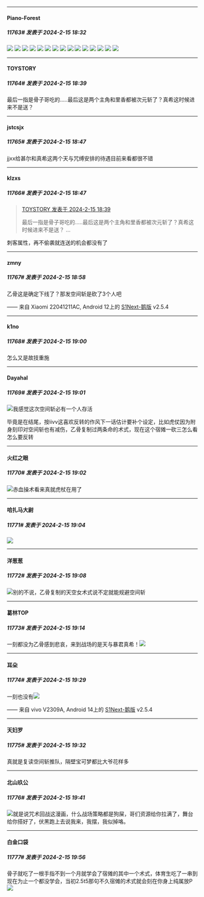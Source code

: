 
*****

####  Piano-Forest  
##### 11763#       发表于 2024-2-15 18:32

<img src="https://p.sda1.dev/15/98b7750fcd12623ae122fe46199573c0/7kiuLon.jpeg" referrerpolicy="no-referrer">
<img src="https://p.sda1.dev/15/df23fbae7290574c779a52e384a35fdf/OQ2jrQd.jpeg" referrerpolicy="no-referrer">
<img src="https://p.sda1.dev/15/bdecedd7a51bea742d239d1543ea3d1c/U29kZZp.jpeg" referrerpolicy="no-referrer">
<img src="https://p.sda1.dev/15/0f89522aba8abb0ef0e4f66568181b48/PNUphGp.jpeg" referrerpolicy="no-referrer">
<img src="https://p.sda1.dev/15/4c2d86b1453c1662263934f00d8e635f/t4cl0PK.jpeg" referrerpolicy="no-referrer">
<img src="https://p.sda1.dev/15/da0430245c1d9811930d0835238baf48/RrghZtj.jpeg" referrerpolicy="no-referrer">
<img src="https://p.sda1.dev/15/4109569465a22ad76d76c145150dc5d6/3ZBzXlO.jpeg" referrerpolicy="no-referrer">
<img src="https://p.sda1.dev/15/8d67e7e489e143750be7f26651fd308c/vXT7oa4.jpeg" referrerpolicy="no-referrer">
<img src="https://p.sda1.dev/15/61fdf898ed1e1f7409128ae8479f4504/fHojEZr.jpeg" referrerpolicy="no-referrer">
<img src="https://p.sda1.dev/15/5b428222b6d68e86c7b18e2974bd97f5/Qnj7eTi.jpeg" referrerpolicy="no-referrer">
<img src="https://p.sda1.dev/15/679092ace7a9fe5d5109e90fa719245a/XiCEvUs.jpeg" referrerpolicy="no-referrer">
<img src="https://p.sda1.dev/15/4e6c0b7efa8a966b9dc7848ac7760292/CA4twUR.jpeg" referrerpolicy="no-referrer">
<img src="https://p.sda1.dev/15/0ddac7dd2059007fb62873901be57a4a/D7ZnWGa.jpeg" referrerpolicy="no-referrer">
<img src="https://p.sda1.dev/15/b0d6e5f9020468c7b3d2fe32efccce3e/BtTy2Nu.jpeg" referrerpolicy="no-referrer">
<img src="https://p.sda1.dev/15/e9d2dffb9465365d3820ec67bcceae26/heDb1Dk.jpeg" referrerpolicy="no-referrer">

*****

####  TOYSTORY  
##### 11764#       发表于 2024-2-15 18:39

最后一指是骨子哥吃的.....最后这是两个主角和里香都被次元斩了？真希这时候进来不是送？


*****

####  jstcsjx  
##### 11765#       发表于 2024-2-15 18:47

jjxx给甚尔和真希这两个天与咒缚安排的待遇目前来看都很不错

*****

####  klzxs  
##### 11766#       发表于 2024-2-15 18:47

<blockquote><a href="httphttps://bbs.saraba1st.com/2b/forum.php?mod=redirect&amp;goto=findpost&amp;pid=63965074&amp;ptid=1717712" target="_blank">TOYSTORY 发表于 2024-2-15 18:39</a>

最后一指是骨子哥吃的.....最后这是两个主角和里香都被次元斩了？真希这时候进来不是送？ ...</blockquote>
刺客属性，再不偷袭就连送的机会都没有了


*****

####  zmny  
##### 11767#       发表于 2024-2-15 18:58

乙骨这是确定下线了？那发空间斩是砍了3个人吧

—— 来自 Xiaomi 22041211AC, Android 12上的 [S1Next-鹅版](https://github.com/ykrank/S1-Next/releases) v2.5.4

*****

####  k1no  
##### 11768#       发表于 2024-2-15 19:00

怎么又是故技重施

*****

####  Dayahal  
##### 11769#       发表于 2024-2-15 19:01

<img src="https://static.saraba1st.com/image/smiley/face2017/067.png" referrerpolicy="no-referrer">我感觉这次空间斩必有一个人存活

毕竟是在结尾，按iivv这喜欢反转的作风下一话估计要补个设定，比如虎仗因为附身刻印对空间斩也有减伤，乙骨复制过两条命的术式，现在这个宿傩一砍三怎么看怎么要反转

*****

####  火红之眼  
##### 11770#       发表于 2024-2-15 19:02

<img src="https://static.saraba1st.com/image/smiley/face2017/067.png" referrerpolicy="no-referrer">赤血操术看来真就虎杖在用了


*****

####  哈扎马大尉  
##### 11771#       发表于 2024-2-15 19:04

<img src="https://static.saraba1st.com/image/smiley/carton2017/042.png" referrerpolicy="no-referrer">

*****

####  洋葱葱  
##### 11772#       发表于 2024-2-15 19:08

<img src="https://static.saraba1st.com/image/smiley/face2017/067.png" referrerpolicy="no-referrer">别的不说，乙骨复制的天空女术式说不定就能规避空间斩

*****

####  葛林TOP  
##### 11773#       发表于 2024-2-15 19:14

一刻都没为乙骨感到悲哀，来到战场的是天与暴君真希！<img src="https://static.saraba1st.com/image/smiley/face2017/037.png" referrerpolicy="no-referrer">


*****

####  耳朵  
##### 11774#       发表于 2024-2-15 19:29

一刻也没有<img src="https://static.saraba1st.com/image/smiley/face2017/049.png" referrerpolicy="no-referrer">

—— 来自 vivo V2309A, Android 14上的 [S1Next-鹅版](https://github.com/ykrank/S1-Next/releases) v2.5.4


*****

####  天妇罗  
##### 11775#       发表于 2024-2-15 19:32

真就是复读空间斩推队，隔壁宝可梦都比大爷花样多


*****

####  北山玖公  
##### 11776#       发表于 2024-2-15 19:41

<img src="https://static.saraba1st.com/image/smiley/face2017/067.png" referrerpolicy="no-referrer">就是说咒术回战这漫画，什么战场策略都是狗屎，哥们资源给你拉满了，舞台给你搭好了，伏黑跑上去说我来，我摆，我似掉咯。


*****

####  白金口袋  
##### 11777#       发表于 2024-2-15 19:56

骨子就吃了一根手指不到一个月就学会了宿傩的其中一个术式，体育生吃了一串到现在为止一个都没学会，当初2.5t5那句不久宿傩的术式就会刻在你身上纯属放P<img src="https://static.saraba1st.com/image/smiley/face2017/067.png" referrerpolicy="no-referrer">

